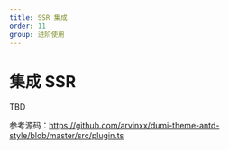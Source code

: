 ```yaml
---
title: SSR 集成
order: 11
group: 进阶使用
---
```


# 集成 SSR

TBD

参考源码：https://github.com/arvinxx/dumi-theme-antd-style/blob/master/src/plugin.ts
